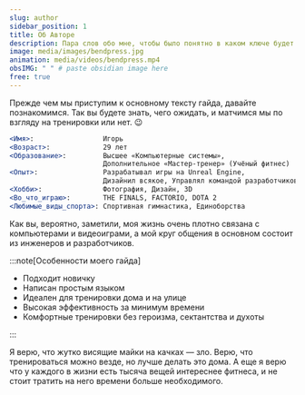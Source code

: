 ```yaml
---
slug: author
sidebar_position: 1
title: Об Авторе
description: Пара слов обо мне, чтобы было понятно в каком ключе будет гайд
image: media/images/bendpress.jpg
animation: media/videos/bendpress.mp4
obsIMG: " " # paste obsidian image here
free: true
---
```

Прежде чем мы приступим к основному тексту гайда, давайте познакомимся. Так вы будете знать, чего ожидать, и матчимся мы по взгляду на тренировки или нет. 😉

```jsx title="Об Авторе"
<Имя>:                 Игорь
<Возраст>:             29 лет
<Образование>:         Высшее «Компьютерные системы», 
                       Дополнительное «Мастер-тренер» (Учёный фитнес)
<Опыт>:                Разрабатывал игры на Unreal Engine, 
                       Дизайнил всякое, Управлял командой разработчиков
<Хобби>:               Фотография, Дизайн, 3D 
<Во_что_играю>:        THE FINALS, FACTORIO, DOTA 2
<Любимые_виды_спорта>: Спортивная гимнастика, Единоборства
```


Как вы, вероятно, заметили, моя жизнь очень плотно связана с компьютерами и видеоиграми, а мой круг общения в основном состоит из инженеров и разработчиков. 

:::note[Особенности моего гайда]  

- Подходит новичку
- Написан простым языком
- Идеален для тренировки дома и на улице
- Высокая эффективность за минимум времени
- Комфортные тренировки без героизма, сектантства и духоты

:::

Я верю, что жутко висящие майки на качках — зло. Верю, что тренироваться можно везде, но лучше делать это дома. А еще я верю что у каждого в жизни есть тысяча вещей интереснее фитнеса, и не стоит тратить на него времени больше необходимого.


